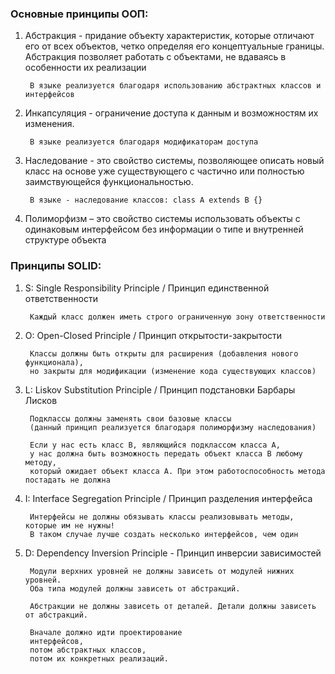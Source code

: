 ### Основные принципы ООП:
1. Абстракция - придание объекту характеристик, которые отличают его от всех объектов,
   четко определяя его концептуальные границы. Абстракция позволяет работать с объектами,
   не вдаваясь в особенности их реализации

        В языке реализуется благодаря использованию абстрактных классов и интерфейсов

2. Инкапсуляция - ограничение доступа к данным и возможностям их изменения.

        В языке реализуется благодаря модификаторам доступа

3. Наследование - это свойство системы, позволяющее описать новый класс на основе уже существующего
   с частично или полностью заимствующейся функциональностью.

        В языке - наследование классов: class A extends B {}

4. Полиморфизм – это свойство системы использовать объекты с одинаковым интерфейсом
   без информации о типе и внутренней структуре объекта
   


### Принципы SOLID:
1. S: Single Responsibility Principle / Принцип единственной ответственности

        Каждый класс должен иметь строго ограниченную зону ответственности

2. O: Open-Closed Principle / Принцип открытости-закрытости

        Классы должны быть открыты для расширения (добавления нового функционала), 
        но закрыты для модификации (изменение кода существующих классов)


3. L: Liskov Substitution Principle / Принцип подстановки Барбары Лисков

        Подклассы должны заменять свои базовые классы 
        (данный принцип реализуется благодаря полиморфизму наследования)
        
        Если у нас есть класс B, являющийся подклассом класса A, 
        у нас должна быть возможность передать объект класса B любому методу, 
        который ожидает объект класса A. При этом работоспособность метода постадать не должна


4. I: Interface Segregation Principle / Принцип разделения интерфейса

        Интерфейсы не должны обязывать классы реализовывать методы, которые им не нужны!
        В таком случае лучше создать несколько интерфейсов, чем один

5. D: Dependency Inversion Principle - Принцип инверсии зависимостей

        Модули верхних уровней не должны зависеть от модулей нижних уровней. 
        Оба типа модулей должны зависеть от абстракций.
        
        Абстракции не должны зависеть от деталей. Детали должны зависеть от абстракций.
        
        Вначале должно идти проектирование 
        интерфейсов, 
        потом абстрактных классов, 
        потом их конкретных реализаций.
        

    
     
         
         